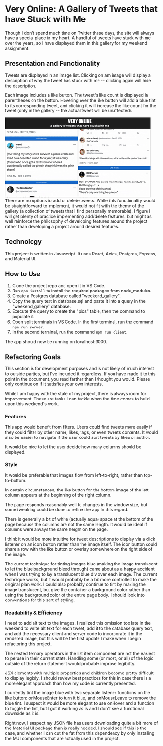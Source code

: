 # Very Online: A Gallery of Tweets that have Stuck with Me
Though I don't spend much time on Twitter these days, the site will always have a special place in my heart. A handful of tweets have stuck with me over the years, so I have displayed them in this gallery for my weekend assignment.


## Presentation and Functionality
Tweets are displayed in an image list. Clicking on am image will display a description of why the tweet has stuck with me -- clicking again will hide the description. 

Each image includes a like button. The tweet's like count is displayed in parentheses on the button. Hovering over the like button will add a blue tint to its corresponding tweet, and clicking it will increase the like count for the tweet (only in the gallery -- the actual tweet will be unaffected).
<br/>

<img src="weekend_gallery_example.gif">

<br/>
There are no options to add or delete tweets. While this functionality would be straightforward to implement, it would not fit with the theme of the gallery (a collection of tweets that I find personally memorable). I figure I will get plenty of practice implementing add/delete features, but might as well reinforce the philosophy of developing features around the project rather than developing a project around desired features.


## Technology
This project is written in Javascript. It uses React, Axios, Postgres, Express, and Material UI.


## How to Use
1. Clone the project repo and open it in VS Code.
2. Run `npm install` to install the required packages from node_modules.
3. Create a Postgres database called "weekend_gallery".
4. Copy the query text in database.sql and paste it into a query in the "weekend_gallery" database.
5. Execute the query to create the "pics" table, then the command to populate it.
6. Open split terminals in VS Code. In the first terminal, run the command `npm run server`.
7. In the second terminal, run the command `npm run client`. 

The app should now be running on localhost:3000.


## Refactoring Goals
This section is for development purposes and is not likely of much interest to outside parties, but I've included it regardless. If you have made it to this point in the document, you read farther than I thought you would. Please only continue on if it satisfies your own interests.

While I am happy with the state of my project, there is always room for improvement. These are tasks I can tackle when the time comes to build upon this weekend's work.

### Features
This app would benefit from filters. Users could find tweets more easily if they could filter by other name, likes, tags, or even tweets contents. It would also be easier to navigate if the user could sort tweets by likes or author.

It would be nice to let the user decide how many columns should be displayed.

### Style
It would be preferable that images flow from left-to-right, rather than top-to-bottom.

In certain circumstances, the like button for the bottom image of the left column appears at the beginning of the right column. 

The page responds reasonably well to changes in the window size, but some tweaking could be done to refine the app in this regard.

There is generally a bit of white (actually aqua) space at the bottom of the page because the columns are not the same length. It would be ideal if columns were always the same height on the page.

I think it would be more intuitive for tweet descriptions to display via a click listener on an icon button rather than the image itself. The icon button could share a row with the like button or overlay somewhere on the right side of the image.

The current technique for tinting images blue (making the image translucent to let the blue background bleed through) came about as a happy accident when I was trying to lay a translucent blue div over each image. The current technique works, but it would probably be a bit more controlled to make the original plan work.
    I could also probably continue to tint by making the image translucent, but give the container a background color rather than using the background color of the entire page body. I should look into conventions for this sort of styling.


### Readability & Efficiency
I need to add alt text to the images. I realized this omission too late in the weekend to write alt text for each tweet, add it to the database query text, and add the necessary client and server code to incorporate it in the rendered image, but this will be the first update I make when I begin refactoring this project.

The nested ternary operators in the list item component are not the easiest to peruse in their current state. Handling some (or most, or all) of the logic outside of the return statement would probably improve legibility.

JSX elements with multiple properties and children become pretty difficult to display legibly. I should review best practices for this in case there is a more elegant approach than how my code is currently presented.

I currently tint the image blue with two separate listener functions on the like button: onMouseEnter to turn it blue, and onMouseLeave to remove the blue tint. I suspect it would be more elegant to use onHover and a function to toggle the tint, but I got it working as is and I don't see a functional downside as it is. 

Right now, I suspect my JSON file has users downloading quite a bit more of the Material UI package than is really needed. I should see if this is the case, and whether I can cut the fat from this dependency by only installing the MUI components that are actually used in the project.